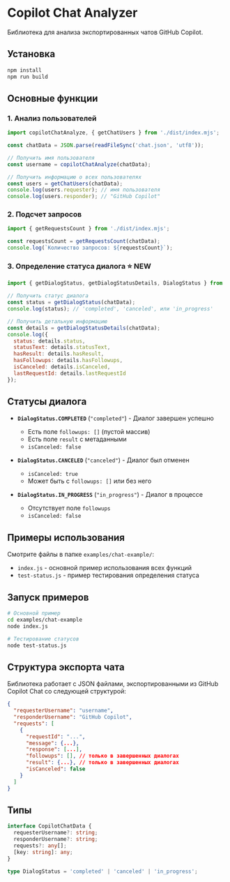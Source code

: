 # Copilot Chat Analyzer

Библиотека для анализа экспортированных чатов GitHub Copilot.

## Установка

```bash
npm install
npm run build
```

## Основные функции

### 1. Анализ пользователей

```javascript
import copilotChatAnalyze, { getChatUsers } from './dist/index.mjs';

const chatData = JSON.parse(readFileSync('chat.json', 'utf8'));

// Получить имя пользователя
const username = copilotChatAnalyze(chatData);

// Получить информацию о всех пользователях
const users = getChatUsers(chatData);
console.log(users.requester); // имя пользователя
console.log(users.responder); // "GitHub Copilot"
```

### 2. Подсчет запросов

```javascript
import { getRequestsCount } from './dist/index.mjs';

const requestsCount = getRequestsCount(chatData);
console.log(`Количество запросов: ${requestsCount}`);
```

### 3. Определение статуса диалога ⭐ NEW

```javascript
import { getDialogStatus, getDialogStatusDetails, DialogStatus } from './dist/index.mjs';

// Получить статус диалога
const status = getDialogStatus(chatData);
console.log(status); // 'completed', 'canceled', или 'in_progress'

// Получить детальную информацию
const details = getDialogStatusDetails(chatData);
console.log({
  status: details.status,
  statusText: details.statusText,
  hasResult: details.hasResult,
  hasFollowups: details.hasFollowups,
  isCanceled: details.isCanceled,
  lastRequestId: details.lastRequestId
});
```

## Статусы диалога

- **`DialogStatus.COMPLETED`** (`"completed"`) - Диалог завершен успешно
  - Есть поле `followups: []` (пустой массив)
  - Есть поле `result` с метаданными
  - `isCanceled: false`

- **`DialogStatus.CANCELED`** (`"canceled"`) - Диалог был отменен
  - `isCanceled: true`
  - Может быть с `followups: []` или без него

- **`DialogStatus.IN_PROGRESS`** (`"in_progress"`) - Диалог в процессе
  - Отсутствует поле `followups`
  - `isCanceled: false`

## Примеры использования

Смотрите файлы в папке `examples/chat-example/`:
- `index.js` - основной пример использования всех функций
- `test-status.js` - пример тестирования определения статуса

## Запуск примеров

```bash
# Основной пример
cd examples/chat-example
node index.js

# Тестирование статусов
node test-status.js
```

## Структура экспорта чата

Библиотека работает с JSON файлами, экспортированными из GitHub Copilot Chat со следующей структурой:

```json
{
  "requesterUsername": "username",
  "responderUsername": "GitHub Copilot",
  "requests": [
    {
      "requestId": "...",
      "message": {...},
      "response": [...],
      "followups": [], // только в завершенных диалогах
      "result": {...}, // только в завершенных диалогах
      "isCanceled": false
    }
  ]
}
```

## Типы

```typescript
interface CopilotChatData {
  requesterUsername?: string;
  responderUsername?: string;
  requests?: any[];
  [key: string]: any;
}

type DialogStatus = 'completed' | 'canceled' | 'in_progress';
```